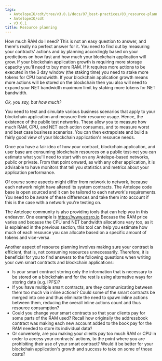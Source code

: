 ```yaml
---
tags:
  - AntelopeIO/cdt/tree/v3.0.1/docs/07_best-practices/03_resource-planning.md
  - AntelopeIO/cdt
  - v3.0.1
title: Resource planning
---
```


How much RAM do I need? This is not an easy question to answer, and there's really no perfect answer for it. You need to find out by measuring your contracts' actions and by planning accordingly based on your predictions on how fast and how much your blockchain application will grow. If your blockchain application growth is requiring more storage capacity you'll need to buy more RAM.  If it requires more actions to be executed in the 3 day window (the staking time) you need to stake more tokens for CPU bandwidth.  If your blockchain application growth means more actions will be stored on the blockchain then you also will need to expand your NET bandwidth maximum limit by staking more tokens for NET bandwidth.

*Ok, you say, but how much?*

You need to test and simulate various business scenarios that apply to your blockchain application and measure their resource usage.  Hence, the existence of the public test networks. These allow you to measure how much RAM, CPU, and NET each action consumes, and to measure worst and best case business scenarios. You can then extrapolate and build a fairly good view of your blockchain application's resource needs.

Once you have a fair idea of how your contract, blockchain application, and user base are consuming blockchain resources on a public test-net you can estimate what you'll need to start with on any Antelope-based networks, public or private.  From that point onward, as with any other application, it is advisable to have monitors that tell you statistics and metrics about your application performance.

Of course some aspects might differ from network to network, because each network might have altered its system contracts.  The Antelope code base is open sourced and it can be tailored to each network's requirements. You need to be aware of these differences and take them into account if this is the case with a network you're testing on.

The Antelope community is also providing tools that can help you in this endeavor. One example is https://www.eosrp.io
Because the RAM price varies and because the CPU and NET bandwidth allocations vary too, as it is explained in the previous section, this tool can help you estimate how much of each resource you can allocate based on a specific amount of tokens and vice-versa.

Another aspect of resource planning involves making sure your contract is efficient, that is, not consuming resources unnecessarily. Therefore, it is beneficial for you to find answers to the following questions when writing your own smart contracts and blockchain applications:

  * Is your smart contract storing only the information that is necessary to be stored on a blockchain and for the rest is using alternative ways for storing data (e.g. IPFS)?
  * If you have multiple smart contracts, are they communicating between them too much via inline actions? Could some of the smart contracts be merged into one and thus eliminate the need to spawn inline actions between them, reducing the overall inline actions count and thus resource consumption?
  * Could you change your smart contracts so that your clients pay for some parts of the RAM used? Recall how originally the addressbook contract was making each new account added to the book pay for the RAM needed to store its individual data? 
  * Or conversely, are you making your clients pay too much RAM or CPU in order to access your contracts' actions, to the point where you are prohibiting their use of your smart contract? Would it be better for your blockchain application's growth and success to take on some of those costs?
